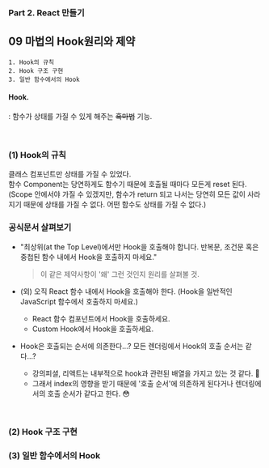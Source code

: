### Part 2. React 만들기

## 09 마법의 Hook원리와 제약

```
1. Hook의 규칙
2. Hook 구조 구현
3. 일반 함수에서의 Hook
```

#### Hook.
\: 함수가 상태를 가질 수 있게 해주는 ~~흑마법~~ 기능.

<br />

### (1) Hook의 규칙

클래스 컴포넌트만 상태를 가질 수 있었다. <br />
함수 Component는 당연하게도 함수기 때문에 호출될 때마다 모든게 reset 된다.<br />
(Scope 안에서야 가질 수 있겠지만, 함수가 return 되고 나서는 당연히 모든 값이 사라지기 때문에 상태를 가질 수 없다. 어떤 함수도 상태를 가질 수 없다.)

### 공식문서 살펴보기

- "최상위(at the Top Level)에서만 Hook을 호출해야 합니다. 반복문, 조건문 혹은 중첩된 함수 내에서 Hook을 호출하지 마세요."
  > 이 같은 제약사항이 '왜' 그런 것인지 원리를 살펴볼 것.

- (외) 오직 React 함수 내에서 Hook을 호출해야 한다. (Hook을 일반적인 JavaScript 함수에서 호출하지 마세요.)
  - React 함수 컴포넌트에서 Hook을 호출하세요.
  - Custom Hook에서 Hook을 호출하세요.

- Hook은 호출되는 순서에 의존한다...? 모든 렌더링에서 Hook의 호출 순서는 같다...?
  - 강의피셜, 리액트는 내부적으로 hook과 관련된 배열을 가지고 있는 것 같다. 🧐
  - 그래서 index의 영향을 받기 때문에 '호출 순서'에 의존하게 된다거나 렌더링에서의 호출 순서가 같다고 한다. 😳

<br />

### (2) Hook 구조 구현

### (3) 일반 함수에서의 Hook

